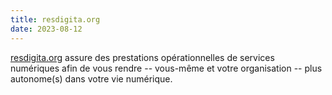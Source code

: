 ```yaml
---
title: resdigita.org
date: 2023-08-12
---
```

[resdigita.org](https://www.redigita.com) assure des prestations opérationnelles de services numériques afin de vous rendre -- vous-même et votre organisation -- plus autonome(s) dans votre vie numérique. 